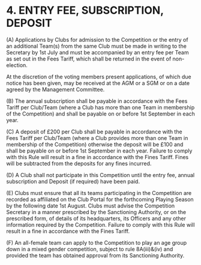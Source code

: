 # 4. ENTRY FEE, SUBSCRIPTION, DEPOSIT

(A) Applications by Clubs for admission to the Competition or the entry of an additional Team(s) from the same Club must be made in writing to the Secretary by 1st July and must be accompanied by an entry fee per Team as set out in the Fees Tariff, which shall be returned in the event of non-election.

At the discretion of the voting members present applications, of which due notice has been given, may be received at the AGM or a SGM or on a date agreed by the Management Committee.

(B)	The annual subscription shall be payable in accordance with the Fees Tariff per Club/Team (where a Club has more than one Team in membership of the Competition) and shall be payable on or before 1st September in each year.

(C)	A deposit of £200 per Club shall be payable in accordance with the Fees Tariff per Club/Team (where a Club provides more than one Team in membership of the Competition) otherwise the deposit will be £100 and shall be payable on or before 1st September in each year. Failure to comply with this Rule will result in a fine in accordance with the Fines Tariff. Fines will be subtracted from the deposits for any fines incurred.

(D)	A Club shall not participate in this Competition until the entry fee, annual subscription and Deposit (if required) have been paid.

(E) Clubs must ensure that all its teams participating in the Competition are recorded as affiliated on the Club Portal for the forthcoming Playing Season by the following date 1st August. Clubs must advise the Competition Secretary in a manner prescribed by the Sanctioning Authority, or on the prescribed form, of details of its headquarters, its Officers and any other information required by the Competition. Failure to comply with this Rule will result in a fine in accordance with the Fines Tariff.

(F) An all-female team can apply to the Competition to play an age group down in a mixed gender competition, subject to rule 8A(iii)&(iv) and provided the team has obtained approval from its Sanctioning Authority. 


